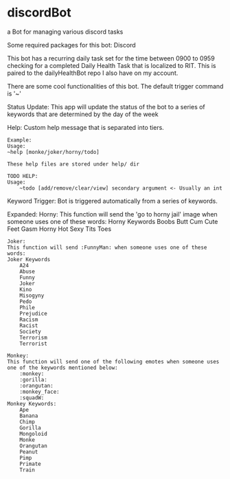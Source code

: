 # discordBot
a Bot for managing various discord tasks

Some required packages for this bot:
    Discord

This bot has a recurring daily task set for the time between 0900 to 0959 checking for
a completed Daily Health Task that is localized to RIT. This is paired to the 
dailyHealthBot repo I also have on my account.

There are some cool functionalities of this bot. 
The default trigger command is '~'

Status Update:
    This app will update the status of the bot to a series of keywords that are
    determined by the day of the week

Help:
    Custom help message that is separated into tiers.

    Example:
    Usage:
    ~help [monke/joker/horny/todo]

    These help files are stored under help/ dir

    TODO HELP:
    Usage:
        ~todo [add/remove/clear/view] secondary argument <- Usually an int

Keyword Trigger:
    Bot is triggered automatically from a series of keywords.

Expanded:
    Horny:
    This function will send the 'go to horny jail' image when someone uses one of these words:
    Horny Keywords
        Boobs
        Butt
        Cum
        Cute
        Feet
        Gasm
        Horny
        Hot
        Sexy
        Tits
        Toes

    Joker:
	This function will send :FunnyMan: when someone uses one of these words:
	Joker Keywords
		A24
		Abuse
		Funny
		Joker
		Kino
		Misogyny
		Pedo
		Phile
		Prejudice
		Racism
		Racist
		Society
		Terrorism
		Terrorist

    Monkey:
	This function will send one of the following emotes when someone uses one of the keywords mentioned below:
		:monkey:
		:gorilla:
		:orangutan:
		:monkey_face:
		:squadW:
	Monkey Keywords:
		Ape
		Banana
		Chimp
		Gorilla
		Mongoloid
		Monke
		Orangutan
		Peanut
		Pimp
		Primate
		Train 
	
